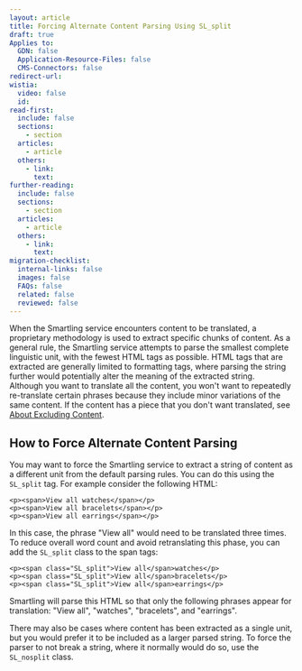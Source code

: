 ```yaml
---
layout: article
title: Forcing Alternate Content Parsing Using SL_split
draft: true
Applies to:
  GDN: false
  Application-Resource-Files: false
  CMS-Connectors: false
redirect-url:
wistia:
  video: false
  id:
read-first:
  include: false
  sections:
    - section
  articles:
    - article
  others:
    - link:
      text:
further-reading:
  include: false
  sections:
    - section
  articles:
    - article
  others:
    - link:
      text:
migration-checklist:
  internal-links: false
  images: false
  FAQs: false
  related: false
  reviewed: false
---
```


When the Smartling service encounters content to be translated, a proprietary methodology is used to extract specific chunks of content. As a general rule, the Smartling service attempts to parse the smallest complete linguistic unit, with the fewest HTML tags as possible. HTML tags that are extracted are generally limited to formatting tags, where parsing the string further would potentially alter the meaning of the extracted string.  
Although you want to translate all the content, you won't want to repeatedly re-translate certain phrases because they include minor variations of the same content. If the content has a piece that you don't want translated, see [About Excluding Content](https://smartling.zendesk.com/hc/en-us/articles/201297353-About-Excluding-Content-from-Translation).

## How to Force Alternate Content Parsing

You may want to force the Smartling service to extract a string of content as a different unit from the default parsing rules. You can do this using the `SL_split` tag. For example consider the following HTML:

~~~
<p><span>View all watches</span></p>
<p><span>View all bracelets</span></p>
<p><span>View all earrings</span></p>
~~~

In this case, the phrase "View all" would need to be translated three times. To reduce overall word count and avoid retranslating this phase, you can add the `SL_split` class to the span tags:  

~~~
<p><span class="SL_split">View all</span>watches</p>
<p><span class="SL_split">View all</span>bracelets</p>
<p><span class="SL_split">View all</span>earrings</p>  
~~~

Smartling will parse this HTML so that only the following phrases appear for translation: "View all", "watches", "bracelets", and "earrings".

There may also be cases where content has been extracted as a single unit, but you would prefer it to be included as a larger parsed string. To force the parser to not break a string, where it normally would do so, use the `SL_nosplit` class.
